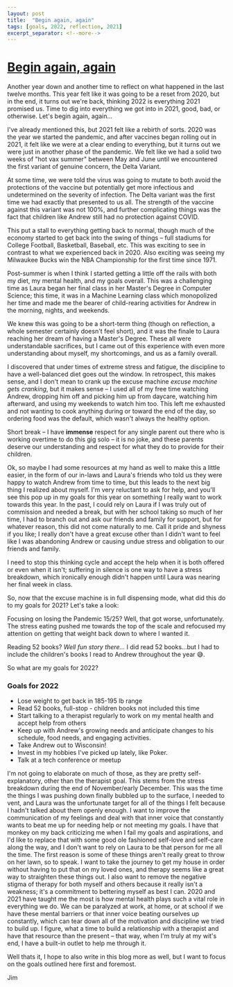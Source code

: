```yaml
---
layout: post
title:  "Begin again, again"
tags: [goals, 2022, reflection, 2021]
excerpt_separator: <!--more-->
---
```


# <a href="{{ page.url }}"> Begin again, again</a>

Another year down and another time to reflect on what happened in the last twelve months.  This year felt like it was going to be a reset from 2020, but in the end, it turns out we're back, thinking 2022 is everything 2021 promised us.  Time to dig into everything we got into in 2021, good, bad, or otherwise.  Let's begin again, again...

<!--more-->

I've already mentioned this, but 2021 felt like a rebirth of sorts.  2020 was the year we started the pandemic, and after vaccines began rolling out in 2021, it felt like we were at a clear ending to everything, but it turns out we were just in another phase of the pandemic.  We felt like we had a solid two weeks of "hot vax summer" between May and June until we encountered the first variant of genuine concern, the Delta Variant.

At some time, we were told the virus was going to mutate to both avoid the protections of the vaccine but potentially get more infectious and undetermined on the severity of infection.  The Delta variant was the first time we had exactly that presented to us all.  The strength of the vaccine against this variant was not 100%, and further complicating things was the fact that children like Andrew still had no protection against COVID.

This put a stall to everything getting back to normal, though much of the economy started to get back into the swing of things – full stadiums for College Football, Basketball, Baseball, etc.  This was exciting to see in contrast to what we experienced back in 2020.  Also exciting was seeing my Milwaukee Bucks win the NBA Championship for the first time since 1971.

Post-summer is when I think I started getting a little off the rails with both my diet, my mental health, and my goals overall.  This was a challenging time as Laura began her final class in her Master's Degree in Computer Science; this time, it was in a Machine Learning class which monopolized her time and made me the bearer of child-rearing activities for Andrew in the morning, nights, and weekends.

We knew this was going to be a short-term thing (though on reflection, a whole semester certainly doesn't feel short), and it was the finale to Laura reaching her dream of having a Master's Degree.  These all were understandable sacrifices, but I came out of this experience with even more understanding about myself, my shortcomings, and us as a family overall.

I discovered that under times of extreme stress and fatigue, the discipline to have a well-balanced diet goes out the window.  In retrospect, this makes sense, and I don't mean to crank up the excuse machine *excuse machine gets cranking*, but it makes sense – I used all of my free time watching Andrew, dropping him off and picking him up from daycare, watching him afterward, and using my weekends to watch him too.  This left me exhausted and not wanting to cook anything during or toward the end of the day, so ordering food was the default, which wasn't always the healthy option.

Short break – I have **immense** respect for any single parent out there who is working overtime to do this gig solo – it is no joke, and these parents deserve our understanding and respect for what they do to provide for their children.

Ok, so maybe I had some resources at my hand as well to make this a little easier, in the form of our in-laws and Laura's friends who told us they were happy to watch Andrew from time to time, but this leads to the next big thing I realized about myself.  I'm very reluctant to ask for help, and you'll see this pop up in my goals for this year on something I really want to work towards this year.  In the past, I could rely on Laura if I was truly out of commission and needed a break, but with her school taking so much of her time, I had to branch out and ask our friends and family for support, but for whatever reason, this did not come naturally to me.  Call it pride and shyness if you like; I really don't have a great excuse other than I didn't want to feel like I was abandoning Andrew or causing undue stress and obligation to our friends and family.

I need to stop this thinking cycle and accept the help when it is both offered or even when it isn't; suffering in silence is one way to have a stress breakdown, which ironically enough didn't happen until Laura was nearing her final week in class.

So, now that the excuse machine is in full dispensing mode, what did this do to my goals for 2021?  Let's take a look:

Focusing on losing the Pandemic 15/25?  Well, that got worse, unfortunately.  The stress eating pushed me towards the top of the scale and refocused my attention on getting that weight back down to where I wanted it.

Reading 52 books? *Well fun story there...* I did read 52 books...but I had to include the children's books I read to Andrew throughout the year 😅.

So what are my goals for 2022?

### Goals for 2022

+ Lose weight to get back in 185-195 lb range
+ Read 52 books, full-stop - children books not included this time
+ Start talking to a therapist regularly to work on my mental health and accept help from others
+ Keep up with Andrew's growing needs and anticipate changes to his schedule, food needs, and engaging activities.
+ Take Andrew out to Wisconsin!
+ Invest in my hobbies I've picked up lately, like Poker.
+ Talk at a tech conference or meetup

I'm not going to elaborate on much of those, as they are pretty self-explanatory, other than the therapist goal.  This stems from the stress breakdown during the end of November/early December.  This was the time the things I was pushing down finally bubbled up to the surface, I needed to vent, and Laura was the unfortunate target for all of the things I felt because I hadn't talked about them openly enough.  I want to improve the communication of my feelings and deal with that inner voice that constantly wants to beat me up for needing help or not meeting my goals.  I have that monkey on my back criticizing me when I fail my goals and aspirations, and I'd like to replace that with some good ole fashioned self-love and self-care along the way, and I don't want to rely on Laura to be that person for me all the time.  The first reason is some of these things aren't really great to throw on her lawn, so to speak.  I want to take the journey to get my house in order without having to put that on my loved ones, and therapy seems like a great way to straighten these things out.  I also want to remove the negative stigma of therapy for both myself and others because it really isn't a weakness; it's a commitment to bettering myself as best I can.  2020 and 2021 have taught me the most is how mental health plays such a vital role in everything we do.  We can be paralyzed at work, at home, or at school if we have these mental barriers or that inner voice beating ourselves up constantly, which can tear down all of the motivation and discipline we tried to build up.  I figure, what a time to build a relationship with a therapist and have that resource than the present – that way, when I'm truly at my wit's end, I have a built-in outlet to help me through it.

Well thats it, I hope to also write in this blog more as well, but I want to focus on the goals outlined here first and foremost.

Jim
